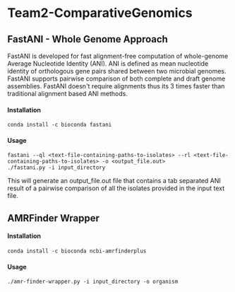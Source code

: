 # Team2-ComparativeGenomics

## FastANI - Whole Genome Approach

FastANI is developed for fast alignment-free computation of whole-genome Average Nucleotide Identity (ANI). ANI is defined as mean nucleotide identity of orthologous gene pairs shared between two microbial genomes. FastANI supports pairwise comparison of both complete and draft genome assemblies. FastANI doesn't require alignments thus its 3 times faster than traditional alignment based ANI methods.

#### Installation

```
conda install -c bioconda fastani

```

#### Usage

```
fastani --ql <text-file-containing-paths-to-isolates> --rl <text-file-containing-paths-to-isolates> -o <output_file.out>
./fastani.py -i input_directory
```

This will generate an output_file.out file that contains a tab separated ANI result of a pairwise comparison of all the isolates provided in the input text file. 

## AMRFinder Wrapper

#### Installation

```
conda install -c bioconda ncbi-amrfinderplus
```

#### Usage

```
./amr-finder-wrapper.py -i input_directory -o organism
```
